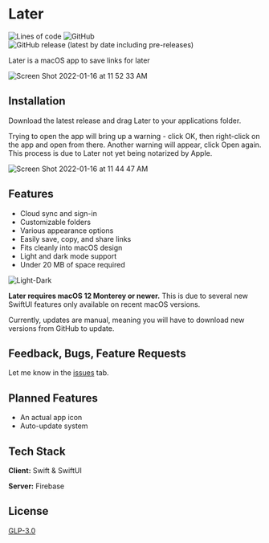 
# Later

![Lines of code](https://img.shields.io/tokei/lines/github/PeterTheSalmon/Later?style=for-the-badge)
![GitHub](https://img.shields.io/github/license/PeterTheSalmon/Later?style=for-the-badge)
![GitHub release (latest by date including pre-releases)](https://img.shields.io/github/v/release/PeterTheSalmon/Later?include_prereleases&style=for-the-badge)


Later is a macOS app to save links for later

![Screen Shot 2022-01-16 at 11 52 33 AM](https://user-images.githubusercontent.com/87033324/149675993-966ec2df-1e2f-4482-b89b-f51dd4e5976e.png)


## Installation

Download the latest release and drag Later to your applications folder.

Trying to open the app will bring up a warning - click OK, then right-click on the app and open from there. Another warning will appear, click Open again. This process is due to Later not yet being notarized by Apple.

![Screen Shot 2022-01-16 at 11 44 47 AM](https://user-images.githubusercontent.com/87033324/149675395-f3ada33f-027f-4f88-b654-9592d68f2bd1.png)


## Features

- Cloud sync and sign-in
- Customizable folders
- Various appearance options
- Easily save, copy, and share links
- Fits cleanly into macOS design
- Light and dark mode support
- Under 20 MB of space required

![Light-Dark](https://user-images.githubusercontent.com/87033324/149676218-26699501-7222-47ae-9b78-0c15e26f1fa9.png)


**Later requires macOS 12 Monterey or newer.** This is due to several new SwiftUI features only available on recent macOS versions.

Currently, updates are manual, meaning you will have to download new versions from GitHub to update.

## Feedback, Bugs, Feature Requests

Let me know in the [issues](https://github.com/PeterTheSalmon/Later/issues) tab.
## Planned Features

- An actual app icon
- Auto-update system

## Tech Stack

**Client:** Swift & SwiftUI

**Server:** Firebase

## License

[GLP-3.0](https://choosealicense.com/licenses/gpl-3.0/)
